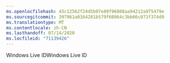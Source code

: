 ```yaml
---
ms.openlocfilehash: 43c12562f24d5b07e89f96808aa94212a975479e
ms.sourcegitcommit: 397961a0164281b579f68064c3bb66c071f374d9
ms.translationtype: MT
ms.contentlocale: zh-CN
ms.lasthandoff: 07/14/2020
ms.locfileid: "71139426"
---
```

<span data-ttu-id="0c581-101">Windows Live ID</span><span class="sxs-lookup"><span data-stu-id="0c581-101">Windows Live ID</span></span>